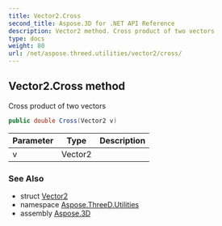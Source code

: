 ```yaml
---
title: Vector2.Cross
second_title: Aspose.3D for .NET API Reference
description: Vector2 method. Cross product of two vectors
type: docs
weight: 80
url: /net/aspose.threed.utilities/vector2/cross/
---
```

## Vector2.Cross method

Cross product of two vectors

```csharp
public double Cross(Vector2 v)
```

| Parameter | Type | Description |
| --- | --- | --- |
| v | Vector2 |  |

### See Also

* struct [Vector2](../)
* namespace [Aspose.ThreeD.Utilities](../../vector2/)
* assembly [Aspose.3D](../../../)


